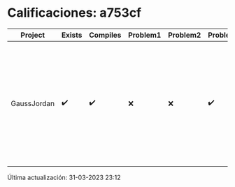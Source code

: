 # Calificaciones: a753cf
|Project|Exists|Compiles|Problem1|Problem2|Problem3|Extra|CommitHash|CommitDate|CheckDate|Comments|DueDate|Grade|
|-|-|-|-|-|-|-|-|-|-|-|-|-|
|GaussJordan|✔️|✔️|❌|❌|✔️|❌|3261cc156d3e0198af2d339060b2471e112e96ec|29-03-2023 13:41:57|31-03-2023 23:11:05|No aplica correctamente el método de Gauss-Jordan-No aplica correctamente el método de Gauss-Jordan-No intercambia las filas cuando un pivote es cero|29-03-2023 21:00:00|7.333333333333333|

Última actualización: 31-03-2023 23:12